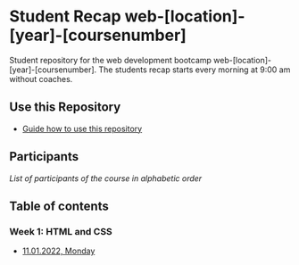 # Student Recap web-[location]-[year]-[coursenumber]

Student repository for the web development bootcamp web-[location]-[year]-[coursenumber].
The students recap starts every morning at 9:00 am without coaches.

## Use this Repository

- [Guide how to use this repository](/docs/install-manual.md)

## Participants

_List of participants of the course in alphabetic order_ 

## Table of contents

### Week 1: HTML and CSS

- [11.01.2022, Monday](/week1/2022-01-11-monday.md)

